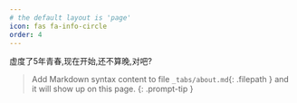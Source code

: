 ```yaml
---
# the default layout is 'page'
icon: fas fa-info-circle
order: 4
---
```

虚度了5年青春,现在开始,还不算晚,对吧?
> Add Markdown syntax content to file `_tabs/about.md`{: .filepath } and it will show up on this page.
{: .prompt-tip }
